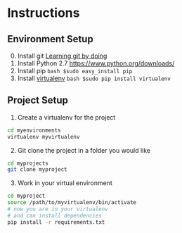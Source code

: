 # Instructions

Environment Setup
-----------------

0. Install git [Learning git by doing](https://try.github.io/levels/1/challenges/1)
1. Install Python 2.7  https://www.python.org/downloads/
2. Install pip  ```bash $sudo easy_install pip ```
3. Install [virtualenv](https://virtualenv.readthedocs.org/en/latest/#) ```bash $sudo pip install virtualenv```


Project Setup
-------------

1. Create a virtualenv for the project 
```bash
cd myenvironments
virtualenv myvirtualenv
```

2. Git clone the project in a folder you would like 
```bash
cd myprojects
git clone myproject
```

3. Work in your virtual environment 
```bash
cd myproject
source /path/to/myvirtualenv/bin/activate
# now you are in your virtualenv
# and can install dependencies
pip install -r requirements.txt
```
